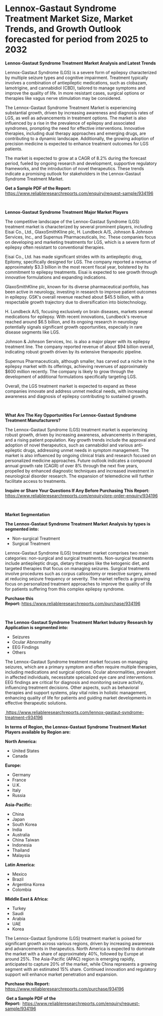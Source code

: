 <p><h1>Lennox-Gastaut Syndrome Treatment Market Size, Market Trends, and Growth Outlook forecasted for period from 2025 to 2032</h1></p><p><strong>Lennox-Gastaut Syndrome Treatment Market Analysis and Latest Trends</strong></p>
<p><p>Lennox-Gastaut Syndrome (LGS) is a severe form of epilepsy characterized by multiple seizure types and cognitive impairment. Treatment typically involves a combination of antiepileptic medications, such as clobazam, lamotrigine, and cannabidiol (CBD), tailored to manage symptoms and improve the quality of life. In more resistant cases, surgical options or therapies like vagus nerve stimulation may be considered.</p><p>The Lennox-Gastaut Syndrome Treatment Market is experiencing substantial growth, driven by increasing awareness and diagnosis rates of LGS, as well as advancements in treatment options. The market is also influenced by a rise in the prevalence of epilepsy and associated syndromes, prompting the need for effective interventions. Innovative therapies, including dual therapy approaches and emerging drugs, are contributing to a dynamic landscape. Additionally, the growing adoption of precision medicine is expected to enhance treatment outcomes for LGS patients.</p><p>The market is expected to grow at a CAGR of 8.2% during the forecast period, fueled by ongoing research and development, supportive regulatory frameworks, and the introduction of novel therapeutics. These trends indicate a promising outlook for stakeholders in the Lennox-Gastaut Syndrome Treatment Market.</p></p>
<p><strong>Get a Sample PDF of the Report:&nbsp;</strong> <a href="https://www.reliableresearchreports.com/enquiry/request-sample/934196?utm_campaign=3131&utm_medium=2&utm_source=Github&utm_content=ia&utm_term=13042025&utm_id=lennox-gastaut-syndrome-treatment">https://www.reliableresearchreports.com/enquiry/request-sample/934196</a></p>
<p>&nbsp;</p>
<p><strong>Lennox-Gastaut Syndrome Treatment Major Market Players</strong></p>
<p><p>The competitive landscape of the Lennox-Gastaut Syndrome (LGS) treatment market is characterized by several prominent players, including Eisai Co., Ltd., GlaxoSmithKline plc, H. Lundbeck A/S, Johnson & Johnson Services, Inc., and Supernus Pharmaceuticals, Inc. These companies focus on developing and marketing treatments for LGS, which is a severe form of epilepsy often resistant to conventional therapies.</p><p>Eisai Co., Ltd. has made significant strides with its antiepileptic drug, Epitomy, specifically designed for LGS. The company reported a revenue of approximately $3.3 billion in the most recent fiscal year, bolstered by its commitment to epilepsy treatments. Eisai is expected to see growth through innovative formulations and expanding indications.</p><p>GlaxoSmithKline plc, known for its diverse pharmaceutical portfolio, has been active in neurology, investing in research to improve patient outcomes in epilepsy. GSK's overall revenue reached about $45.5 billion, with a respectable growth trajectory due to diversification into biotechnology.</p><p>H. Lundbeck A/S, focusing exclusively on brain diseases, markets several medications for epilepsy. With recent innovations, Lundbeck's revenue reached around $6.5 billion, and its ongoing research in neurology potentially signals significant growth opportunities, especially in rare disease segments like LGS.</p><p>Johnson & Johnson Services, Inc. is also a major player with its epilepsy treatment line. The company reported revenue of about $94 billion overall, indicating robust growth driven by its extensive therapeutic pipeline.</p><p>Supernus Pharmaceuticals, although smaller, has carved out a niche in the epilepsy market with its offerings, achieving revenues of approximately $600 million recently. The company is likely to grow through the development of additional formulations specifically targeting LGS.</p><p>Overall, the LGS treatment market is expected to expand as these companies innovate and address unmet medical needs, with increasing awareness and diagnosis of epilepsy contributing to sustained growth.</p></p>
<p>&nbsp;</p>
<p><strong>What Are The Key Opportunities For Lennox-Gastaut Syndrome Treatment Manufacturers?</strong></p>
<p><p>The Lennox-Gastaut Syndrome (LGS) treatment market is experiencing robust growth, driven by increasing awareness, advancements in therapies, and a rising patient population. Key growth trends include the approval and adoption of novel therapeutics, such as cannabidiol and various anti-epileptic drugs, addressing unmet needs in symptom management. The market is also influenced by ongoing clinical trials and research focused on personalized medicine approaches. Future outlook indicates a compound annual growth rate (CAGR) of over 8% through the next five years, propelled by enhanced diagnostic techniques and increased investment in neurological disorder research. The expansion of telemedicine will further facilitate access to treatments.</p></p>
<p><strong>Inquire or Share Your Questions If Any Before Purchasing This Report:</strong> <a href="https://www.reliableresearchreports.com/enquiry/pre-order-enquiry/934196?utm_campaign=3131&utm_medium=2&utm_source=Github&utm_content=ia&utm_term=13042025&utm_id=lennox-gastaut-syndrome-treatment">https://www.reliableresearchreports.com/enquiry/pre-order-enquiry/934196</a></p>
<p>&nbsp;</p>
<p><strong>Market Segmentation</strong></p>
<p><strong>The Lennox-Gastaut Syndrome Treatment Market Analysis by types is segmented into:</strong></p>
<p><ul><li>Non-surgical Treatment</li><li>Surgical Treatment</li></ul></p>
<p><p>Lennox-Gastaut Syndrome (LGS) treatment market comprises two main categories: non-surgical and surgical treatments. Non-surgical treatments include antiepileptic drugs, dietary therapies like the ketogenic diet, and targeted therapies that focus on managing seizures. Surgical treatments involve procedures such as corpus callosotomy or resective surgery, aimed at reducing seizure frequency or severity. The market reflects a growing focus on personalized treatment approaches to improve the quality of life for patients suffering from this complex epilepsy syndrome.</p></p>
<p><strong>Purchase this Report:&nbsp;</strong><a href="https://www.reliableresearchreports.com/purchase/934196?utm_campaign=3131&utm_medium=2&utm_source=Github&utm_content=ia&utm_term=13042025&utm_id=lennox-gastaut-syndrome-treatment">https://www.reliableresearchreports.com/purchase/934196</a></p>
<p>&nbsp;</p>
<p><strong>The Lennox-Gastaut Syndrome Treatment Market Industry Research by Application is segmented into:</strong></p>
<p><ul><li>Seizures</li><li>Ocular Abnormality</li><li>EEG Findings</li><li>Others</li></ul></p>
<p><p>The Lennox-Gastaut Syndrome treatment market focuses on managing seizures, which are a primary symptom and often require multiple therapies, including medications and surgical options. Ocular abnormalities, prevalent in affected individuals, necessitate specialized eye care and interventions. EEG findings are critical for diagnosis and monitoring seizure activity, influencing treatment decisions. Other aspects, such as behavioral therapies and support systems, play vital roles in holistic management, enhancing quality of life for patients and guiding market developments in effective therapeutic solutions.</p></p>
<p><a href="https://www.reliableresearchreports.com/lennox-gastaut-syndrome-treatment-r934196?utm_campaign=3131&utm_medium=2&utm_source=Github&utm_content=ia&utm_term=13042025&utm_id=lennox-gastaut-syndrome-treatment">&nbsp;https://www.reliableresearchreports.com/lennox-gastaut-syndrome-treatment-r934196</a></p>
<p><strong>In terms of Region, the Lennox-Gastaut Syndrome Treatment Market Players available by Region are:</strong></p>
<p>
    <p> <strong> North America: </strong>
        <ul>
            <li>United States</li>
            <li>Canada</li>
        </ul>
        </p> 
    <p> <strong> Europe: </strong>
        <ul>
            <li>Germany</li>
            <li>France</li>
            <li>U.K.</li>
            <li>Italy</li>
            <li>Russia</li>
        </ul>
        </p> 
    <p> <strong> Asia-Pacific: </strong>
        <ul>
            <li>China</li>
            <li>Japan</li>
            <li>South Korea</li>
            <li>India</li>
            <li>Australia</li>
            <li>China Taiwan</li>
            <li>Indonesia</li>
            <li>Thailand</li>
            <li>Malaysia</li>
        </ul>
        </p> 
    <p> <strong> Latin America: </strong>
        <ul>
            <li>Mexico</li>
            <li>Brazil</li>
            <li>Argentina Korea</li>
            <li>Colombia</li>
        </ul>
        </p> 
    <p> <strong> Middle East & Africa: </strong>
        <ul>
            <li>Turkey</li>
            <li>Saudi</li>
            <li>Arabia</li>
            <li>UAE</li>
            <li>Korea</li>
        </ul>
    </p>
    </p>
<p><p>The Lennox-Gastaut Syndrome (LGS) treatment market is poised for significant growth across various regions, driven by increasing awareness and advancements in therapeutics. North America is expected to dominate the market with a share of approximately 40%, followed by Europe at around 25%. The Asia-Pacific (APAC) region is emerging rapidly, anticipated to capture 20% of the market, while China represents a growing segment with an estimated 15% share. Continued innovation and regulatory support will enhance market penetration and expansion.</p></p>
<p><strong>Purchase this Report: </strong><a href="https://www.reliableresearchreports.com/purchase/934196?utm_campaign=3131&utm_medium=2&utm_source=Github&utm_content=ia&utm_term=13042025&utm_id=lennox-gastaut-syndrome-treatment">https://www.reliableresearchreports.com/purchase/934196</a></p>
<p>&nbsp;<strong>Get a Sample PDF of the Report:&nbsp;&nbsp;</strong><a href="https://www.reliableresearchreports.com/enquiry/request-sample/934196?utm_campaign=3131&utm_medium=2&utm_source=Github&utm_content=ia&utm_term=13042025&utm_id=lennox-gastaut-syndrome-treatment">https://www.reliableresearchreports.com/enquiry/request-sample/934196</a></p>
<p><strong></strong></p>
<p><p></p><p></p><p></p></p>